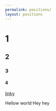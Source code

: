```yaml
---
permalink: positions/
layout: positions
---
```


# 1
## 2
### 3
#### 4
 [linky](www.google.com)

Hellow world
Hey hey
